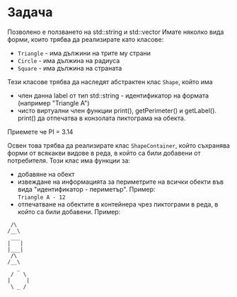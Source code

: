 # Задача
Позволено е ползването на std::string и std::vector
Имате няколко вида форми, които трябва да реализирате като класове:
- `Triangle` - има дължини на трите му страни
- `Circle` - има дължина на радиуса
- `Square` - има дължина на страната

Тези класове трябва да наследят абстрактен клас `Shape`, който има 
- член данна label от тип std::string - идентификатор на формата (например "Triangle A")
- чисто виртуални член функции print(), getPerimeter() и getLabel(). print() да отпечатва в конзолата пиктограма на обекта.

Приемете че PI = 3.14

Освен това трябва да реализирате клас `ShapeContainer`, който съхранява форми от всякакви видове в реда, в който са били добавени от потребителя.
Този клас има функции за:
- добавяне на обект 
- извеждане на информацията за периметрите на всички обекти във вида "идентификатор - периметър". Пример:  
`Triangle A - 12`
- отпечатване на обектите в контейнера чрез пиктограми в реда, в който са били добавени. Пример:
```
 /\
/__\
 ___
|   |
|___|
 /\
/__\
   _
 /   \
|     |
 \ _ /
```
